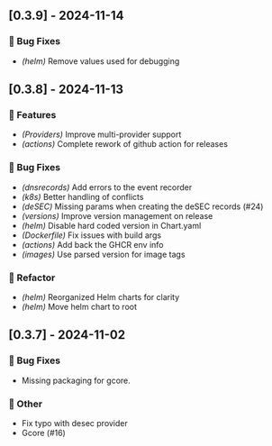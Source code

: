 
## [0.3.9] - 2024-11-14

### 🐛 Bug Fixes

- *(helm)* Remove values used for debugging

## [0.3.8] - 2024-11-13

### 🚀 Features

- *(Providers)* Improve multi-provider support
- *(actions)* Complete rework of github action for releases

### 🐛 Bug Fixes

- *(dnsrecords)* Add errors to the event recorder
- *(k8s)* Better handling of conflicts
- *(deSEC)* Missing params when creating the deSEC records (#24)
- *(versions)* Improve version management on release
- *(helm)* Disable hard coded version in Chart.yaml
- *(Dockerfile)* Fix issues with build args
- *(actions)* Add back the GHCR env info
- *(images)* Use parsed version for image tags

### 🚜 Refactor

- *(helm)* Reorganized Helm charts for clarity
- *(helm)* Move helm chart to root

## [0.3.7] - 2024-11-02

### 🐛 Bug Fixes

- Missing packaging for gcore.

### 💼 Other

- Fix typo with desec provider
- Gcore (#16)
